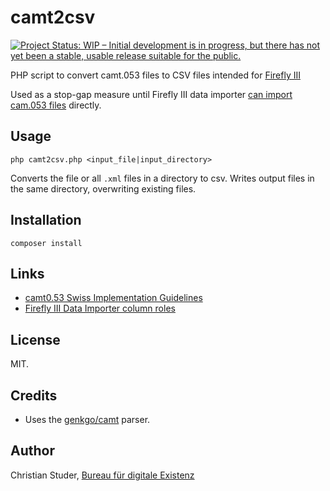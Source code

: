 # camt2csv

[![Project Status: WIP – Initial development is in progress, but there has not yet been a stable, usable release suitable for the public.](https://www.repostatus.org/badges/latest/wip.svg)](https://www.repostatus.org/#wip)

PHP script to convert camt.053 files to CSV files intended for [Firefly III](https://www.firefly-iii.org)

Used as a stop-gap measure until Firefly III data importer [can import cam.053 files](https://github.com/firefly-iii/firefly-iii/issues/5098) directly.

## Usage

`php camt2csv.php <input_file|input_directory>`

Converts the file or all `.xml` files in a directory to csv. Writes output files in the same directory, overwriting existing files.

## Installation

`composer install`

## Links

- [camt0.53 Swiss Implementation Guidelines](https://www.six-group.com/dam/download/banking-services/interbank-clearing/en/standardization/iso/swiss-recommendations/implementation-guidelines-camt.pdf)
- [Firefly III Data Importer column roles](https://docs.firefly-iii.org/data-importer/usage/roles/#roles)

## License

MIT.

## Credits

- Uses the [genkgo/camt](https://github.com/genkgo/camt) parser.

## Author

Christian Studer, [Bureau für digitale Existenz](https://bureau.existenz.ch)
